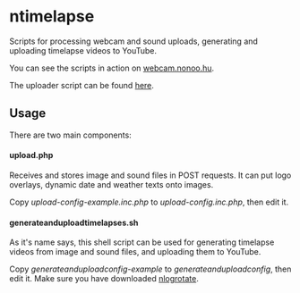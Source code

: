 ntimelapse
==========

Scripts for processing webcam and sound uploads, generating and uploading
timelapse videos to YouTube.

You can see the scripts in action on [webcam.nonoo.hu](http://webcam.nonoo.hu).

The uploader script can be found [here](https://github.com/nonoo/ntimelapse-upload).

## Usage

There are two main components:

#### upload.php

Receives and stores image and sound files in POST requests. It can put logo
overlays, dynamic date and weather texts onto images.

Copy *upload-config-example.inc.php* to *upload-config.inc.php*, then edit it.

#### generateanduploadtimelapses.sh

As it's name says, this shell script can be used for generating timelapse
videos from image and sound files, and uploading them to YouTube.

Copy *generateanduploadconfig-example* to *generateanduploadconfig*, then edit
it. Make sure you have downloaded [nlogrotate](https://github.com/nonoo/nlogrotate).
